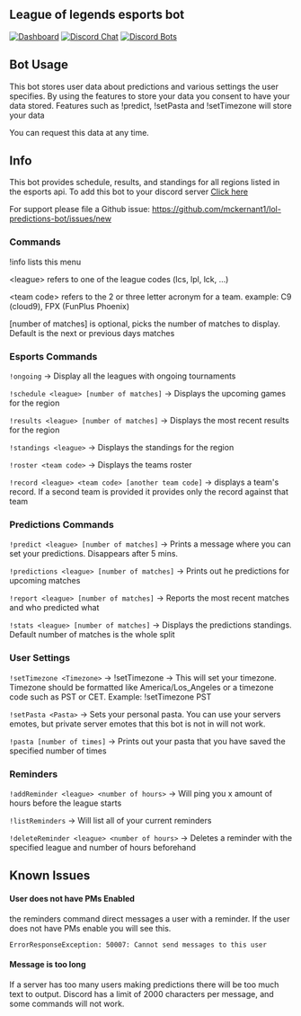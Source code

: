 ## League of legends esports bot

[![Dashboard](https://img.shields.io/static/v1?label=AWS&message=Dashboard&color=green)](https://cloudwatch.amazonaws.com/dashboard.html?dashboard=Predictions-Bot-Dashboard&context=eyJSIjoidXMtZWFzdC0xIiwiRCI6ImN3LWRiLTY1MzUyODg3Mzk1MSIsIlUiOiJ1cy1lYXN0LTFfWWdlV3dsS0tGIiwiQyI6Ijc4OHJ1bGIzdDNvaTc3dTJjbGhoOTlzbGNpIiwiSSI6InVzLWVhc3QtMTo0ODhlOWRmNi1hOThlLTQzMTItOGE0YS0zMzZkYTVkNzI2ZWMiLCJNIjoiUHVibGljIn0=)
[![Discord Chat](https://img.shields.io/discord/802610953396551720?label=support)](https://discord.gg/Dvq8f5KxZT)
[![Discord Bots](https://top.gg/api/widget/status/725169546633281628.svg)](https://top.gg/bot/725169546633281628)



## Bot Usage
This bot stores user data about predictions and various settings the user specifies. By using the features to store your data you consent to have your data stored.
Features such as !predict, !setPasta and !setTimezone will store your data

You can request this data at any time.

## Info
This bot provides schedule, results, and standings for all regions listed in the esports api.
To add this bot to your discord server [Click here](https://discord.com/api/oauth2/authorize?client_id=725169546633281628&permissions=19520&scope=bot%20applications.commands)

For support please file a Github issue: https://github.com/mckernant1/lol-predictions-bot/issues/new

### Commands
!info lists this menu

\<league\> refers to one of the league codes (lcs, lpl, lck, ...) 

\<team code\> refers to the 2 or three letter acronym for a team. example: C9 (cloud9), FPX (FunPlus Phoenix)

[number of matches] is optional, picks the number of matches to display. Default is the next or previous days matches

### Esports Commands
`!ongoing` -> Display all the leagues with ongoing tournaments

`!schedule <league> [number of matches]` -> Displays the upcoming games for the region

`!results <league> [number of matches]` -> Displays the most recent results for the region 

`!standings <league>` -> Displays the standings for the region 

`!roster <team code>` -> Displays the teams roster

`!record <league> <team code> [another team code]` -> displays a team's record. If a second team is provided it provides only the record against that team

### Predictions Commands
`!predict <league> [number of matches]` -> Prints a message where you can set your predictions. Disappears after 5 mins.

`!predictions <league> [number of matches]` -> Prints out he predictions for upcoming matches

`!report <league> [number of matches]` -> Reports the most recent matches and who predicted what

`!stats <league> [number of matches]` -> Displays the predictions standings. Default number of matches is the whole split

### User Settings

`!setTimezone <Timezone>` -> !setTimezone <Timezone> -> This will set your timezone. Timezone should be formatted like America/Los_Angeles or a timezone code such as PST or CET. Example: !setTimezone PST

`!setPasta <Pasta>` -> Sets your personal pasta. You can use your servers emotes, but private server emotes that this bot is not in will not work.

`!pasta [number of times]` -> Prints out your pasta that you have saved the specified number of times

### Reminders

`!addReminder <league> <number of hours>` -> Will ping you x amount of hours before the league starts

`!listReminders` -> Will list all of your current reminders

`!deleteReminder <league> <number of hours>` -> Deletes a reminder with the specified league and number of hours beforehand 


## Known Issues

#### User does not have PMs Enabled
the reminders command direct messages a user with a reminder. If the user does not have PMs enable you will see this.
```
ErrorResponseException: 50007: Cannot send messages to this user
```

#### Message is too long
If a server has too many users making predictions there will be too much text to output. Discord has a limit of 2000 characters per message, and some commands will not work.
